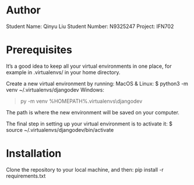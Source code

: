 # Author
Student Name: Qinyu Liu
Student Number: N9325247
Project: IFN702

# Prerequisites
It’s a good idea to keep all your virtual environments in one place, for example in .virtualenvs/ in your home directory.

Create a new virtual environment by running:
MacOS & Linux:
$ python3 -m venv ~/.virtualenvs/djangodev
Windows:
> py -m venv %HOMEPATH%\.virtualenvs\djangodev

The path is where the new environment will be saved on your computer.

The final step in setting up your virtual environment is to activate it:
$ source ~/.virtualenvs/djangodev/bin/activate

# Installation
Clone the repository to your local machine, and then:
pip install -r requirements.txt

